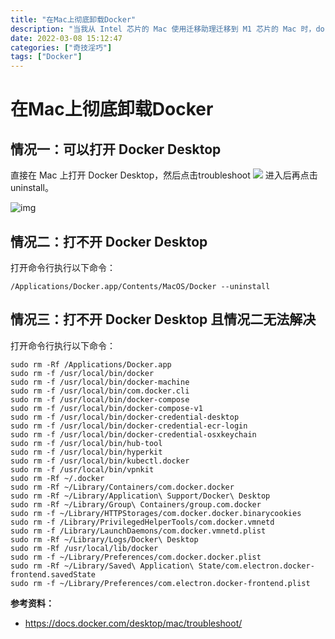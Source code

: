 ```yaml
---
title: "在Mac上彻底卸载Docker"
description: "当我从 Intel 芯片的 Mac 使用迁移助理迁移到 M1 芯片的 Mac 时，docker desktop 打不开了（尝试了很多次卸载重装M1版本的 docker desktop ），这是因为卸载 docker desktop 时没有卸载干净，即使是使用三方工具，如 sensei 工具卸载。这个文章就是为了解决这个问题。"
date: 2022-03-08 15:12:47
categories: ["奇技淫巧"]
tags: ["Docker"]
---
```


# 在Mac上彻底卸载Docker

## 情况一：可以打开 Docker Desktop

直接在 Mac 上打开 Docker Desktop，然后点击troubleshoot ![](https://pic.yqqy.top/blog/202203081550197.png) 进入后再点击 uninstall。

![img](https://pic.yqqy.top/blog/202203081544328.png "img1")

## 情况二：打不开 Docker Desktop

打开命令行执行以下命令：

```shell
/Applications/Docker.app/Contents/MacOS/Docker --uninstall
```

## 情况三：打不开 Docker Desktop 且情况二无法解决

打开命令行执行以下命令：

```shell
sudo rm -Rf /Applications/Docker.app
sudo rm -f /usr/local/bin/docker
sudo rm -f /usr/local/bin/docker-machine
sudo rm -f /usr/local/bin/com.docker.cli
sudo rm -f /usr/local/bin/docker-compose
sudo rm -f /usr/local/bin/docker-compose-v1
sudo rm -f /usr/local/bin/docker-credential-desktop
sudo rm -f /usr/local/bin/docker-credential-ecr-login
sudo rm -f /usr/local/bin/docker-credential-osxkeychain
sudo rm -f /usr/local/bin/hub-tool
sudo rm -f /usr/local/bin/hyperkit
sudo rm -f /usr/local/bin/kubectl.docker
sudo rm -f /usr/local/bin/vpnkit
sudo rm -Rf ~/.docker
sudo rm -Rf ~/Library/Containers/com.docker.docker
sudo rm -Rf ~/Library/Application\ Support/Docker\ Desktop
sudo rm -Rf ~/Library/Group\ Containers/group.com.docker
sudo rm -f ~/Library/HTTPStorages/com.docker.docker.binarycookies
sudo rm -f /Library/PrivilegedHelperTools/com.docker.vmnetd
sudo rm -f /Library/LaunchDaemons/com.docker.vmnetd.plist
sudo rm -Rf ~/Library/Logs/Docker\ Desktop
sudo rm -Rf /usr/local/lib/docker
sudo rm -f ~/Library/Preferences/com.docker.docker.plist
sudo rm -Rf ~/Library/Saved\ Application\ State/com.electron.docker-frontend.savedState
sudo rm -f ~/Library/Preferences/com.electron.docker-frontend.plist
```

**参考资料：**

* https://docs.docker.com/desktop/mac/troubleshoot/